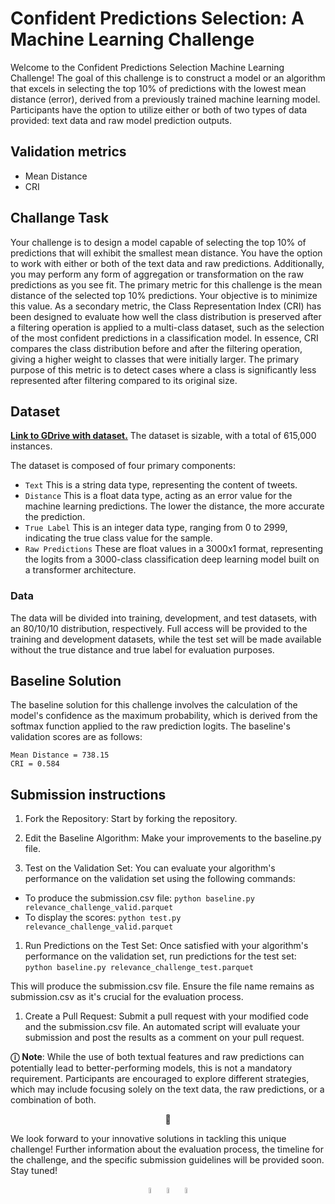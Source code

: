 # Confident Predictions Selection: A Machine Learning Challenge
Welcome to the Confident Predictions Selection Machine Learning Challenge! The goal of this challenge is to construct a model or an algorithm that excels in selecting the top 10% of predictions with the lowest mean distance (error), derived from a previously trained machine learning model. Participants have the option to utilize either or both of two types of data provided: text data and raw model prediction outputs.

## Validation metrics 
- Mean Distance 
- CRI

## Challange Task
Your challenge is to design a model capable of selecting the top 10% of predictions that will exhibit the smallest mean distance. You have the option to work with either or both of the text data and raw predictions. Additionally, you may perform any form of aggregation or transformation on the raw predictions as you see fit.
The primary metric for this challenge is the mean distance of the selected top 10% predictions. Your objective is to minimize this value. As a secondary metric, the Class Representation Index (CRI) has been designed to evaluate how well the class distribution is preserved after a filtering operation is applied to a multi-class dataset, such as the selection of the most confident predictions in a classification model. In essence, CRI compares the class distribution before and after the filtering operation, giving a higher weight to classes that were initially larger. The primary purpose of this metric is to detect cases where a class is significantly less represented after filtering compared to its original size.

## Dataset 
[**Link to GDrive with dataset.**](https://drive.google.com/drive/folders/1KrB9mhCk5aOUOeltRZNl7Ph2VSoRDPZ3)
The dataset is sizable, with a total of 615,000 instances.

The dataset is composed of four primary components:

- `Text` This is a string data type, representing the content of tweets.
- `Distance` This is a float data type, acting as an error value for the machine learning predictions. The lower the distance, the more accurate the prediction.
- `True Label` This is an integer data type, ranging from 0 to 2999, indicating the true class value for the sample.
- `Raw Predictions` These are float values in a 3000x1 format, representing the logits from a 3000-class classification deep learning model built on a transformer architecture.

### Data
The data will be divided into training, development, and test datasets, with an 80/10/10 distribution, respectively. Full access will be provided to the training and development datasets, while the test set will be made available without the true distance and true label for evaluation purposes.

## Baseline Solution
The baseline solution for this challenge involves the calculation of the model's confidence as the maximum probability, which is derived from the softmax function applied to the raw prediction logits.
The baseline's validation scores are as follows:

```
Mean Distance = 738.15
CRI = 0.584
```

## Submission instructions
1. Fork the Repository: Start by forking the repository.

1. Edit the Baseline Algorithm: Make your improvements to the baseline.py file.

1. Test on the Validation Set: You can evaluate your algorithm's performance on the validation set using the following commands:
- To produce the submission.csv file: `python baseline.py relevance_challenge_valid.parquet`
- To display the scores: `python test.py relevance_challenge_valid.parquet`

1. Run Predictions on the Test Set: Once satisfied with your algorithm's performance on the validation set, run predictions for the test set:
`python baseline.py relevance_challenge_test.parquet`

This will produce the submission.csv file. Ensure the file name remains as submission.csv as it's crucial for the evaluation process.

1. Create a Pull Request: Submit a pull request with your modified code and the submission.csv file. An automated script will evaluate your submission and post the results as a comment on your pull request.


**&#9432;** **Note**: While the use of both textual features and raw predictions can potentially lead to better-performing models, this is not a mandatory requirement. Participants are encouraged to explore different strategies, which may include focusing solely on the text data, the raw predictions, or a combination of both.
<p align="center"> 👾</p>
We look forward to your innovative solutions in tackling this unique challenge! Further information about the evaluation process, the timeline for the challenge, and the specific submission guidelines will be provided soon. Stay tuned!

<p align="center"> <a href="https://discord.gg/msWFtcfmwe"><img src="https://cdn-icons-png.flaticon.com/512/3670/3670157.png" width=5% height=5%></img></a>     <a href="https://twitter.com/YachayAi"><img src="https://cdn-icons-png.flaticon.com/128/3670/3670151.png" width=5% height=5%></img></a>     <a href="https://www.reddit.com/user/yachay_ai"><img src="https://cdn-icons-png.flaticon.com/512/3670/3670226.png" width=5% height=5%></img></a></p>
